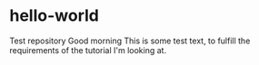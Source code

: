 # hello-world
Test repository
Good morning 
This is some test text, to fulfill the requirements of the tutorial I'm looking at.
